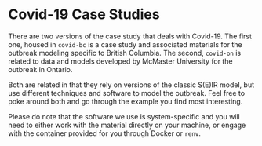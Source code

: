 # Covid-19 Case Studies

There are two versions of the case study that deals with Covid-19. The first one, housed in `covid-bc` is a case study and associated materials for the outbreak modeling specific to British Columbia. The second, `covid-on` is related to data and models developed by McMaster University for the outbreak in Ontario. 

Both are related in that they rely on versions of the classic S(E)IR model, but use different techniques and software to model the outbreak. Feel free to poke around both and go through the example you find most interesting. 

Please do note that the software we use is system-specific and you will need to either work with the material directly on your machine, or engage with the container provided for you through Docker or `renv`. 
